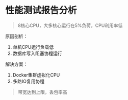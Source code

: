 # 性能测试报告分析

> 8核心CPU，大多核心运行在5%负荷，CPU利用率低

原因剖析：
1. 单机CPU运行负载低
2. 数据库写入阻塞协程运行

解决方案：
1. Docker集群虚拟化CPU
2. 多路IO复用协程

>带宽达到上限，丢包率高